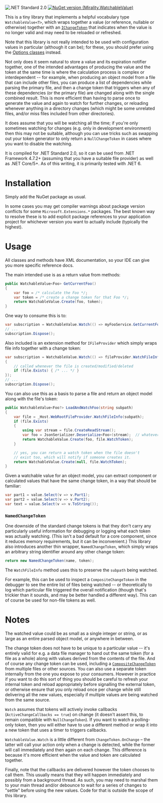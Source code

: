 ![.NET Standard 2.0](https://img.shields.io/static/v1?label=.NET&message=Std2.0&color=blue) [![NuGet version (Mirality.WatchableValue)](https://img.shields.io/nuget/v/Mirality.WatchableValue.svg?logo=nuget)](https://www.nuget.org/packages/Mirality.WatchableValue/)

This is a tiny library that implements a helpful vocabulary type `WatchableValue<T>`, which wraps together a value (or reference, nullable or otherwise) together with an [`IChangeToken`](https://learn.microsoft.com/en-us/dotnet/api/microsoft.extensions.primitives.ichangetoken) that indicates when the value is no longer valid and may need to be reloaded or refreshed.

Note that this library is not really intended to be used with configuration values in particular (although it can be); for these, you should prefer using the [Options classes](https://learn.microsoft.com/en-us/dotnet/core/extensions/options) instead.

Not only does it seem natural to store a value and its expiration notifier together, one of the intended advantages of producing the value and the token at the same time is where the calculation process is complex or interdependent -- for example, when producing an object model from a file that can include other files, you can produce a list of dependencies while parsing the primary file, and then a change token that triggers when any of these dependencies (or the primary file) are changed along with the single combined result.  This is more efficient than having to parse once to generate the value and again to watch for further changes, or reloading whenever anything in a directory changes (which might be some unrelated files, and/or miss files included from other directories).

It does assume that you will be watching all the time; if you're only sometimes watching for changes (e.g. only in development environment) then this may not be suitable, although you can use tricks such as swapping out your token generator to only return a `NullChangeToken` in cases where you want to disable the watching.

It is compiled for .NET Standard 2.0, so it can be used from .NET Framework 4.7.2+ (assuming that you have a suitable file provider) as well as .NET Core/5+.  As of this writing, it is primarily tested with .NET 6.

# Installation

Simply add the NuGet package as usual.

In some cases you may get compiler warnings about package version conflicts for some `Microsoft.Extensions.*` packages.  The best known way to resolve these is to add explicit package references to your application project for whichever version you want to actually include (typically the highest).

# Usage

All classes and methods have XML documentation, so your IDE can give you more specific reference docs.

The main intended use is as a return value from methods:

```cs
public WatchableValue<Foo> GetCurrentFoo()
{
    var foo = /* calculate the Foo */;
    var token = /* create a change token for that Foo */;
    return WatchableValue.Create(foo, token);
}
```

One way to consume this is to:

```cs
var subscription = WatchableValue.Watch(() => myFooService.GetCurrentFoo(), foo => DoSomething(foo));
// ...
subscription.Dispose();
```

Also included is an extension method for `IFileProvider` which simply wraps file info together with a change token:

```cs
var subscription = WatchableValue.Watch(() => fileProvider.WatchFileInfo("path/to/file"), file =>
{
    // called whenever the file is created/modified/deleted
    if (file.Exists) { /* ... */ }
});
// ...
subscription.Dispose();
```

You can also use this as a basis to parse a file and return an object model along with the file's token:

```cs
public WatchableValue<Foo?> LoadAndWatchFoo(string subpath)
{
    var file = _Host.WebRootFileProvider.WatchFileInfo(subpath);
    if (file.Exists)
    {
        using var stream = file.CreateReadStream();
        var foo = JsonSerializer.Deserialize<Foo>(stream);  // whatever
        return WatchableValue.Create(foo, file.WatchToken);
    }

    // yes, you can return a watch token when the file doesn't
    // exist too, which will notify if someone creates it.
    return WatchableValue.Create(null, file.WatchToken);
}
```

Given a watchable value for an object model, you can extract component or calculated values that have the same change token, in a way that should be familiar:

```cs
var part1 = value.Select(v => v.Part1);
var part2 = value.Select(v => v.Part2);
var text = value.Select(v => v.ToString());
```

### `NamedChangeToken`

One downside of the standard change tokens is that they don't carry any particularly useful information for debugging or logging what each token was actually watching.  (This isn't a bad default for a core component, since it reduces memory requirements, but it can be inconvenient.)  This library also introduces another thin wrapper, `NamedChangeToken`, which simply wraps an arbitrary string identifier around any other change token:

```cs
return new NamedChangeToken(name, token);
```

The `WatchFileInfo` method uses this to preserve the `subpath` being watched.

For example, this can be used to inspect a `CompositeChangeToken` in the debugger to see the entire list of files being watched -- or theoretically to log which particular file triggered the overall notification (though that's trickier than it sounds, and may be better handled a different way).  This can of course be used for non-file tokens as well.

# Notes

The watched value could be as small as a single integer or string, or as large as an entire parsed object model, or anywhere in between.

The change token does not have to be unique to a particular value -- it's entirely valid for e.g. a data file manager to hand out the same token (for a file as a whole) along with values derived from the contents of the file.  And of course any change token can be used, including a [`CompositeChangeToken`](https://learn.microsoft.com/en-us/dotnet/api/microsoft.extensions.primitives.compositechangetoken) from multiple files or other sources.  You can also use a separate token internally from the one you expose to your consumers.  However in practice if you want to do this sort of thing you should be careful to refresh your internal token and reload appropriately before signalling the external token, or otherwise ensure that you only reload once per change while still delivering all the new values, especially if multiple values are being watched from the same source.

`Watch` assumes that tokens will actively invoke callbacks (`ActiveChangeCallbacks == true`) on change (it doesn't assert this, to remain compatible with `NullChangeToken`).  If you want to watch a polling-only token, then you will either have to use a different method or wrap it into a new token that uses a timer to triggers callbacks.

`WatchableValue.Watch` is a little different from `ChangeToken.OnChange` – the latter will call your action only when a change is detected, while the former will call immediately and then again on each change.  This difference is because it's more efficient when the value and token are calculated together.

Finally, note that the callbacks are delivered however the token chooses to call them.  This usually means that they will happen immediately and possibly from a background thread.  As such, you may need to marshal them to your main thread and/or debounce to wait for a series of changes to "settle" before using the new values.  Code for that is outside the scope of this library.


